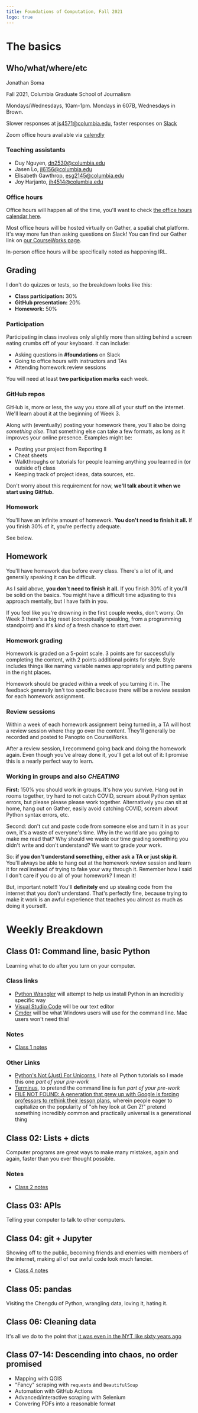 ```yaml
---
title: Foundations of Computation, Fall 2021
logo: true
---
```


# The basics

## Who/what/where/etc

Jonathan Soma

Fall 2021, Columbia Graduate School of Journalism

Mondays/Wednesdays, 10am-1pm. Mondays in 607B, Wednesdays in Brown.

Slower responses at [js4571@columbia.edu](mailto:js4571@columbia.edu), faster responses on [Slack](https://ledeprogram.slack.com/)

Zoom office hours available via [calendly](https://calendly.com/jsoma/30min)

### Teaching assistants

* Duy Nguyen, [dn2530@columbia.edu](mailto:dn2530@columbia.edu)
* Jasen Lo, [jl6156@columbia.edu](mailto:jl6156@columbia)
* Elisabeth Gawthrop, [esg2145@columbia.edu](mailto:esg2145@columbia.edu)
* Joy Harjanto, [jh4514@columbia.edu](jh4514@columbia.edu)

### Office hours

Office hours will happen all of the time, you'll want to check [the office hours calendar here](https://calendar.google.com/calendar/u/0/embed?src=rklvp28tf3h2miabam4kjle048@group.calendar.google.com&ctz=America/New_York).

Most office hours will be hosted virtually on Gather, a spatial chat platform. It's way more fun than asking questions on Slack! You can find our Gather link on [our CourseWorks page](https://courseworks2.columbia.edu/courses/140891).

In-person office hours will be specifically noted as happening IRL.

## Grading

I don't do quizzes or tests, so the breakdown looks like this:

* **Class participation:** 30%
* **GitHub presentation:** 20%
* **Homework:** 50%

### Participation

Participating in class involves only slightly more than sitting behind a screen eating crumbs off of your keyboard. It can include:

* Asking questions in **#foundations** on Slack
* Going to office hours with instructors and TAs
* Attending homework review sessions

You will need at least **two participation marks** each week.

### GitHub repos

GitHub is, more or less, the way you store all of your stuff on the internet. We'll learn about it at the beginning of Week 3.

Along with (eventually) posting your homework there, you'll also be doing *something else*. That something else can take a few formats, as long as it improves your online presence. Examples might be:

* Posting your project from Reporting II
* Cheat sheets
* Walkthroughs or tutorials for people learning anything you learned in (or outside of) class
* Keeping track of project ideas, data sources, etc.

Don't worry about this requirement for now, **we'll talk about it when we start using GitHub.**

### Homework

You'll have an infinite amount of homework. **You don't need to finish it all.** If you finish 30% of it, you're perfectly adequate.

See below.

## Homework

You'll have homework due before every class. There's a lot of it, and generally speaking it can be difficult.

As I said above, **you don't need to finish it all.** If you finish 30% of it you'll be solid on the basics. You might have a difficult time adjusting to this approach mentally, but I have faith in you.

If you feel like you're drowning in the first couple weeks, don't worry. On Week 3 there's a big reset (conceptually speaking, from a programming standpoint) and it's *kind of* a fresh chance to start over.

### Homework grading

Homework is graded on a 5-point scale. 3 points are for successfully completing the content, with 2 points additional points for style. Style includes things like naming variable names appropriately and putting parens in the right places.

Homework should be graded within a week of you turning it in. The feedback generally isn't too specific because there will be a review session for each homework assignment.

### Review sessions

Within a week of each homework assignment being turned in, a TA will host a review session where they go over the content. They'll generally be recorded and posted to Panopto on CourseWorks.

After a review session, I recommend going back and doing the homework again. Even though you've alreay done it, you'll get a lot out of it: I promise this is a nearly perfect way to learn.

### Working in groups and also *CHEATING*

**First:** 150% you should work in groups. It's how you survive. Hang out in rooms together, try hard to not catch COVID, scream about Python syntax errors, but please please please work together. Alternatively you can sit at home, hang out on Gather, easily avoid catching COVID, scream about Python syntax errors, etc.

Second: don't cut and paste code from someone else and turn it in as your own, it's a waste of everyone's time. Why in the world are you going to make me read that? Why should we waste our time grading something you didn't write and don't understand? We want to grade *your* work.

So: **if you don't understand something, either ask a TA or just skip it.** You'll always be able to hang out at the homework review session and learn it for *real* instead of trying to fake your way through it. Remember how I said I don't care if you do all of your homework? I mean it!

But, important note!!! You'll **definitely** end up stealing code from the internet that you don't understand. That's perfectly fine, because trying to make it work is an awful experience that teaches you almost as much as doing it yourself.

# Weekly Breakdown

## Class 01: Command line, basic Python

Learning what to do after you turn on your computer.

### Class links

* [Python Wrangler](http://littlecolumns.com/tools/python-wrangler/) will attempt to help us install Python in an incredibly specific way
* [Visual Studio Code](https://code.visualstudio.com/) will be our text editor
* [Cmder](http://jonathansoma.com/lede/foundations-2019/terminal/setting-up-cmdr-as-windows-shell/) will be what Windows users will use for the command line. Mac users won't need this!

### Notes

* [Class 1 notes](../class-01/)

### Other Links

* [Python's Not (Just) For Unicorns](http://littlecolumns.com/learn/python), I hate all Python tutorials so I made this one *part of your pre-work*
* [Terminus](https://web.mit.edu/mprat/Public/web/Terminus/Web/main.html), to pretend the command line is fun *part of your pre-work*
* [FILE NOT FOUND: A generation that grew up with Google is forcing professors to rethink their lesson plans](https://www.theverge.com/22684730/students-file-folder-directory-structure-education-gen-z), wherein people eager to capitalize on the popularity of "oh hey look at Gen Z!" pretend something incredibly common and practically universal is a generational thing

## Class 02: Lists + dicts

Computer programs are great ways to make many mistakes, again and again, faster than you ever thought possible.

### Notes

* [Class 2 notes](../class-02/)

## Class 03: APIs

Telling your computer to talk to other computers.

## Class 04: git + Jupyter

Showing off to the public, becoming friends and enemies with members of the internet, making all of our awful code look much fancier.

* [Class 4 notes](../class-04/)


## Class 05: pandas

Visiting the Chengdu of Python, wrangling data, loving it, hating it.

## Class 06: Cleaning data

It's all we do to the point that [it was even in the NYT like sixty years ago](https://www.nytimes.com/2014/08/18/technology/for-big-data-scientists-hurdle-to-insights-is-janitor-work.html)

## Class 07-14: Descending into chaos, no order promised

* Mapping with QGIS
* "Fancy" scraping with `requests` and `BeautifulSoup`
* Automation with GitHub Actions
* Advanced/interactive scraping with Selenium
* Convering PDFs into a reasonable format